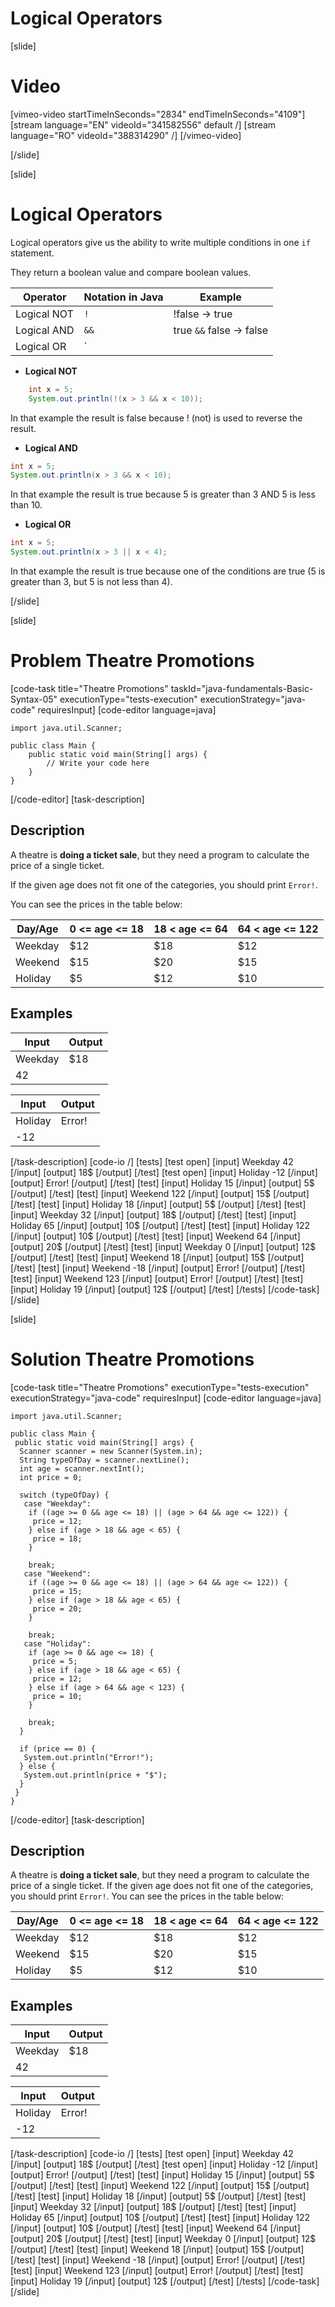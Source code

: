 # Logical Operators

[slide]
# Video

[vimeo-video startTimeInSeconds="2834" endTimeInSeconds="4109"]
[stream language="EN" videoId="341582556" default /]
[stream language="RO" videoId="388314290"  /]
[/vimeo-video]

[/slide]

[slide]
# Logical Operators
Logical operators give us the ability to write multiple conditions in one `if` statement.

They return a boolean value and compare boolean values.

| Operator | Notation in Java | Example |
|---|---|---|
| Logical NOT| `!` | !false -> true |
| Logical AND | `&&` | true `&&` false -> false | 
| Logical OR | `||` | true `||` false -> true | 

* **Logical NOT**
```java live
    int x = 5;
    System.out.println(!(x > 3 && x < 10)); 
```
In that example the result is false because ! (not) is used to reverse the result.

* **Logical AND**
```java live
int x = 5;
System.out.println(x > 3 && x < 10); 
```
In that example the result is true because 5 is greater than 3 AND 5 is less than 10.

* **Logical OR**
```java live
int x = 5;
System.out.println(x > 3 || x < 4); 
```
In that example the result is true because one of the conditions are true (5 is greater than 3, but 5 is not less than 4).

[/slide]

[slide]
# Problem Theatre Promotions
[code-task title="Theatre Promotions" taskId="java-fundamentals-Basic-Syntax-05" executionType="tests-execution" executionStrategy="java-code" requiresInput]
[code-editor language=java]
```
import java.util.Scanner;

public class Main {
    public static void main(String[] args) {
        // Write your code here
    }
}
```
[/code-editor]
[task-description]
## Description
A theatre is **doing a ticket sale**, but they need a program to calculate the price of a single ticket.

If the given age does not fit one of the categories, you should print `Error!`.

You can see the prices in the table below:

| Day/Age | 0 <= age <= 18 | 18 < age <= 64 | 64 < age <= 122 |
|---|---|---|---|
| Weekday | $12 | $18 | $12 |
| Weekend | $15 | $20 | $15 |
| Holiday | $5 | $12 | $10 |

## Examples
|Input|Output|
|-----|------|
| Weekday | $18 |
| 42 | |


|Input|Output|
|-----|------|
| Holiday | Error! |
| -12 |  |

[/task-description]
[code-io /]
[tests]
[test open]
[input]
Weekday
42
[/input]
[output]
18$
[/output]
[/test]
[test open]
[input]
Holiday
-12
[/input]
[output]
Error!
[/output]
[/test]
[test]
[input]
Holiday
15
[/input]
[output]
5$
[/output]
[/test]
[test]
[input]
Weekend
122
[/input]
[output]
15$
[/output]
[/test]
[test]
[input]
Holiday
18
[/input]
[output]
5$
[/output]
[/test]
[test]
[input]
Weekday
32
[/input]
[output]
18$
[/output]
[/test]
[test]
[input]
Holiday
65
[/input]
[output]
10$
[/output]
[/test]
[test]
[input]
Holiday
122
[/input]
[output]
10$
[/output]
[/test]
[test]
[input]
Weekend
64
[/input]
[output]
20$
[/output]
[/test]
[test]
[input]
Weekday
0
[/input]
[output]
12$
[/output]
[/test]
[test]
[input]
Weekend
18
[/input]
[output]
15$
[/output]
[/test]
[test]
[input]
Weekend
-18
[/input]
[output]
Error!
[/output]
[/test]
[test]
[input]
Weekend
123
[/input]
[output]
Error!
[/output]
[/test]
[test]
[input]
Holiday
19
[/input]
[output]
12$
[/output]
[/test]
[/tests]
[/code-task]
[/slide]

[slide]
# Solution Theatre Promotions
[code-task title="Theatre Promotions" executionType="tests-execution" executionStrategy="java-code" requiresInput]
[code-editor language=java]
```
import java.util.Scanner;

public class Main {
 public static void main(String[] args) {
  Scanner scanner = new Scanner(System.in);
  String typeOfDay = scanner.nextLine();
  int age = scanner.nextInt();
  int price = 0;

  switch (typeOfDay) {
   case "Weekday":
    if ((age >= 0 && age <= 18) || (age > 64 && age <= 122)) {
     price = 12;
    } else if (age > 18 && age < 65) {
     price = 18;
    }

    break;
   case "Weekend":
    if ((age >= 0 && age <= 18) || (age > 64 && age <= 122)) {
     price = 15;
    } else if (age > 18 && age < 65) {
     price = 20;
    }

    break;
   case "Holiday":
    if (age >= 0 && age <= 18) {
     price = 5;
    } else if (age > 18 && age < 65) {
     price = 12;
    } else if (age > 64 && age < 123) {
     price = 10;
    }

    break;
  }

  if (price == 0) {
   System.out.println("Error!");
  } else {
   System.out.println(price + "$");
  }
 }
}
```
[/code-editor]
[task-description]
## Description
A theatre is **doing a ticket sale**, but they need a program to calculate the price of a single ticket. If the given age does not fit one of the categories, you should print `Error!`.  You can see the prices in the table below:

| Day/Age | 0 <= age <= 18 | 18 < age <= 64 | 64 < age <= 122 |
|---|---|---|---|
| Weekday | $12 | $18 | $12 |
| Weekend | $15 | $20 | $15 |
| Holiday | $5 | $12 | $10 |

## Examples
|Input|Output|
|-----|------|
| Weekday | $18 |
| 42 |  |


|Input|Output|
|-----|------|
| Holiday | Error! |
| -12 |  |

[/task-description]
[code-io /]
[tests]
[test open]
[input]
Weekday
42
[/input]
[output]
18$
[/output]
[/test]
[test open]
[input]
Holiday
-12
[/input]
[output]
Error!
[/output]
[/test]
[test]
[input]
Holiday
15
[/input]
[output]
5$
[/output]
[/test]
[test]
[input]
Weekend
122
[/input]
[output]
15$
[/output]
[/test]
[test]
[input]
Holiday
18
[/input]
[output]
5$
[/output]
[/test]
[test]
[input]
Weekday
32
[/input]
[output]
18$
[/output]
[/test]
[test]
[input]
Holiday
65
[/input]
[output]
10$
[/output]
[/test]
[test]
[input]
Holiday
122
[/input]
[output]
10$
[/output]
[/test]
[test]
[input]
Weekend
64
[/input]
[output]
20$
[/output]
[/test]
[test]
[input]
Weekday
0
[/input]
[output]
12$
[/output]
[/test]
[test]
[input]
Weekend
18
[/input]
[output]
15$
[/output]
[/test]
[test]
[input]
Weekend
-18
[/input]
[output]
Error!
[/output]
[/test]
[test]
[input]
Weekend
123
[/input]
[output]
Error!
[/output]
[/test]
[test]
[input]
Holiday
19
[/input]
[output]
12$
[/output]
[/test]
[/tests]
[/code-task]
[/slide]